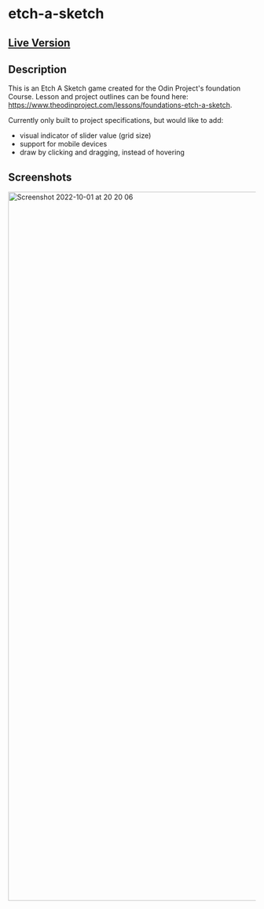 # etch-a-sketch
## [Live Version](https://lewisgormanneale.github.io/etch-a-sketch/)

## Description 

This is an Etch A Sketch game created for the Odin Project's foundation Course. Lesson and project outlines can be found here: https://www.theodinproject.com/lessons/foundations-etch-a-sketch.

Currently only built to project specifications, but would like to add: 
- visual indicator of slider value (grid size)
- support for mobile devices
- draw by clicking and dragging, instead of hovering

## Screenshots

<img width="1440" alt="Screenshot 2022-10-01 at 20 20 06" src="https://user-images.githubusercontent.com/107112881/193425013-409281a6-e5a8-42c2-a89d-52579f73a9fc.png">
